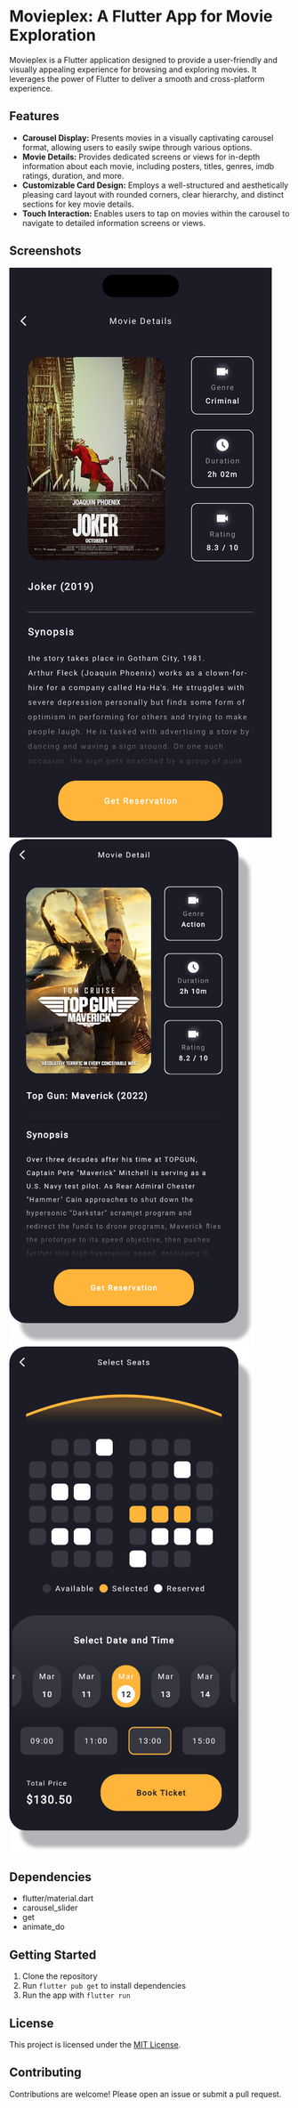 # Movieplex: A Flutter App for Movie Exploration

Movieplex is a Flutter application designed to provide a user-friendly and visually appealing experience for browsing and exploring movies. It leverages the power of Flutter to deliver a smooth and cross-platform experience.

## Features

* **Carousel Display:** Presents movies in a visually captivating carousel format, allowing users to easily swipe through various options.
* **Movie Details:** Provides dedicated screens or views for in-depth information about each movie, including posters, titles, genres, imdb ratings, duration, and more.
* **Customizable Card Design:** Employs a well-structured and aesthetically pleasing card layout with rounded corners, clear hierarchy, and distinct sections for key movie details.
* **Touch Interaction:** Enables users to tap on movies within the carousel to navigate to detailed information screens or views.

## Screenshots

![Home](assets/previews/home.png)
![Detail](assets/previews/detail.png)
![Reservation](assets/previews/reservation.png)

## Dependencies

* flutter/material.dart
* carousel_slider
* get
* animate_do

## Getting Started

1. Clone the repository
2. Run `flutter pub get` to install dependencies
3. Run the app with `flutter run`

## License

This project is licensed under the [MIT License](LICENSE).

## Contributing

Contributions are welcome! Please open an issue or submit a pull request.

